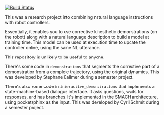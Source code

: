 [![Build Status](https://travis-ci.com/epfl-lasa/nl-dynamics.svg?token=BqUQb763tsVV4QyzLgBy&branch=master)](https://travis-ci.com/epfl-lasa/nl-dynamics)

This was a research project into combining natural language instructions with robot controllers.

Essentially, it enables you to use corrective kinesthetic demonstrations (on the robot) along with a natural language description to build a model at training time. This model can be used at execution time to update the controller online, using the same NL utterance.

This repository is unlikely to be useful to anyone.

There's some code in `demonstrations` that segments the corrective part of a demonstration from a complete trajectory, using the original dynamics. This was developed by Stephane Ballmer during a semester project.

There's also some code in `interactive_demonstrations` that implements a state-machine-based dialogue interface. It asks questions, waits for responses, and has branches. It's implemented in the SMACH architecture, using pocketsphinx as the input. This was developed by Cyril Schmit during a semester project.
